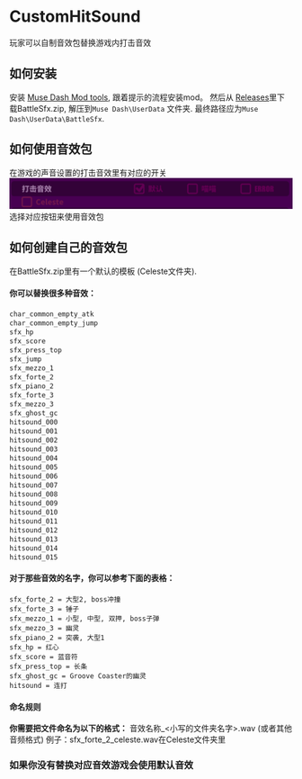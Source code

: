 # CustomHitSound

玩家可以自制音效包替换游戏内打击音效

## 如何安装
安装 [Muse Dash Mod tools](https://github.com/MDModsDev/MuseDashModToolsUI/releases/latest), 跟着提示的流程安装mod。
然后从 [Releases](https://github.com/MDModsDev/CustomHitSound/releases/latest)里下载BattleSfx.zip, 解压到`Muse Dash\UserData` 文件夹.
最终路径应为`Muse Dash\UserData\BattleSfx`.

## 如何使用音效包

在游戏的声音设置的打击音效里有对应的开关
![Screenshot](Intro/Screenshot.zh.png)
选择对应按钮来使用音效包

## 如何创建自己的音效包
在BattleSfx.zip里有一个默认的模板 (Celeste文件夹).

#### 你可以替换很多种音效：

```
char_common_empty_atk
char_common_empty_jump
sfx_hp
sfx_score
sfx_press_top
sfx_jump
sfx_mezzo_1
sfx_forte_2
sfx_piano_2
sfx_forte_3
sfx_mezzo_3
sfx_ghost_gc
hitsound_000
hitsound_001
hitsound_002
hitsound_003
hitsound_004
hitsound_005
hitsound_006
hitsound_007
hitsound_008
hitsound_009
hitsound_010
hitsound_011
hitsound_012
hitsound_013
hitsound_014
hitsound_015
```

#### 对于那些音效的名字，你可以参考下面的表格：

```
sfx_forte_2 = 大型2, boss冲撞
sfx_forte_3 = 锤子
sfx_mezzo_1 = 小型, 中型, 双押, boss子弹
sfx_mezzo_3 = 幽灵
sfx_piano_2 = 突袭, 大型1
sfx_hp = 红心
sfx_score = 蓝音符
sfx_press_top = 长条
sfx_ghost_gc = Groove Coaster的幽灵
hitsound = 连打 
```

#### 命名规则
**你需要把文件命名为以下的格式：**
音效名称_<小写的文件夹名字>.wav (或者其他音频格式)
例子：sfx_forte_2_celeste.wav在Celeste文件夹里

### 如果你没有替换对应音效游戏会使用默认音效
